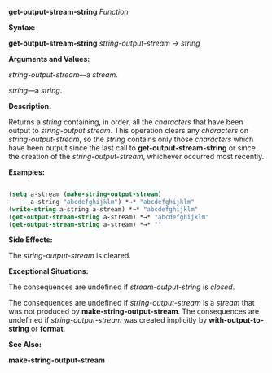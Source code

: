 **get-output-stream-string** *Function* 



**Syntax:** 



**get-output-stream-string** *string-output-stream → string* 



**Arguments and Values:** 



*string-output-stream*—a *stream*. 



*string*—a *string*. 



**Description:** 



Returns a *string* containing, in order, all the *characters* that have been output to *string-output stream*. This operation clears any *characters* on *string-output-stream*, so the *string* contains only those *characters* which have been output since the last call to **get-output-stream-string** or since the creation of the *string-output-stream*, whichever occurred most recently. 



**Examples:**
```lisp

(setq a-stream (make-string-output-stream) 
      a-string "abcdefghijklm") *→* "abcdefghijklm" 
(write-string a-string a-stream) *→* "abcdefghijklm" 
(get-output-stream-string a-stream) *→* "abcdefghijklm" 
(get-output-stream-string a-stream) *→* "" 

```
**Side Effects:** 



The *string-output-stream* is cleared. 



**Exceptional Situations:** 



The consequences are undefined if *stream-output-string* is *closed*. 



The consequences are undefined if *string-output-stream* is a *stream* that was not produced by **make-string-output-stream**. The consequences are undefined if *string-output-stream* was created implicitly by **with-output-to-string** or **format**. 



**See Also:** 



**make-string-output-stream** 







 



 



